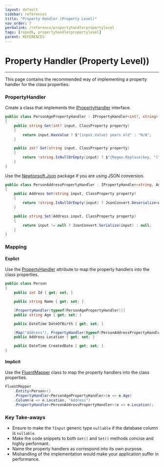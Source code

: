 ```yaml
---
layout: default
sidebar: references
title: "Property Handler (Property Level)"
nav_order: 7
permalink: /reference/propertyhandlerpropertylevel
tags: [repodb, propertyhandlerpropertylevel]
parent: REFERENCES
---
```


# Property Handler (Property Level))

---

This page contains the recommended way of implementing a property handler for the class properties.

### PropertyHandler

Create a class that implements the [IPropertyHandler](/interface/ipropertyhandler) interface.

```csharp
public class PersonAgePropertyHandler : IPropertyHandler<int?, string>
{
    public string Get(int? input, ClassProperty property)
    {
        return input.HasValue ? $"{input.Value} years old" : "N/A";
    }

    public int? Set(string input, ClassProperty property)
    {
        return !string.IsNullOrEmpty(input) ? $"{Regex.Replace(key, "[^0-9]", string.Empty)}" : null;
    }
}
```

Use the [Newtonsoft.Json](https://www.nuget.org/packages/Newtonsoft.Json) package if you are using JSON conversion.

```csharp
public class PersonAddressPropertyHandler : IPropertyHandler<string, Address>
{
    public Address Get(string input, ClassProperty property)
    {
        return !string.IsNullOrEmpty(input) ? JsonConvert.Deserialize<Address>(input) : null;
    }

    public string Set(Address input, ClassProperty property)
    {
        return input != null ? JsonConvert.Serialize(input) : null;
    }
}
```

### Mapping

#### Explict

Use the [PropertyHandler](/attribute/propertyhandler) attribute to map the property handlers into the class properties.

```csharp
public class Person
{
    public int Id { get; set; }

    public string Name { get; set; }

    [PropertyHandler(typeof(PersonAgePropertyHandler))]
    public string Age { get; set; }

    public DateTime DateOfBirth { get; set; }

    [Map("Address"), PropertyHandler(typeof(PersonAddressPropertyHandler))]
    public Address Location { get; set; }

    public DateTime CreatedDate { get; set; }
}
```

#### Implicit

Use the [FluentMapper](/mapper/fluentmapper) class to map the property handlers into the class properties.

```csharp
FluentMapper
    .Entity<Person>()
    .PropertyHandler<PersonAgePropertyHandler>(e => e.Age)
    .Column(e => e.Location, "Address")
    .PropertyHandler<PersonAddressPropertyHandler>(e => e.Location);
```

### Key Take-aways

- Ensure to make the `TInput` generic type `nullable` if the database column is `nullable`.
- Make the code snippets to both `Get()` and `Set()` methods concise and highly performant.
- Name the property handlers as correspond into its own purpose.
- Mishandling of the implementation would make your application suffer in performance.
